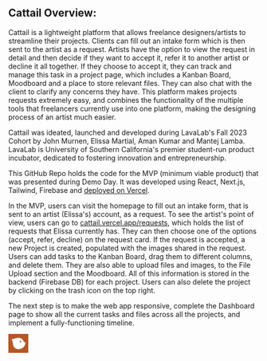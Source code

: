 ## Cattail Overview: 


Cattail is a lightweight platform that allows freelance designers/artists to streamline their projects. Clients can fill out an intake form which is then sent to the artist as a request. Artists have the option to view the request in detail and then decide if they want to accept it, refer it to another artist or decline it all together. If they choose to accept it, they can track and manage this task in a project page, which includes a Kanban Board, Moodboard and a place to store relevant files. They can also chat with the client to clarify any concerns they have. This platform makes projects requests extremely easy, and combines the functionality of the multiple tools that freelancers currently use into one platform, making the designing process of an artist much easier. 

Cattail was ideated, launched and developed during LavaLab's Fall 2023 Cohort by John Murnen, Elissa Martial, Aman Kumar and Mantej Lamba. LavaLab is University of Southern California's premier student-run product incubator, dedicated to fostering innovation and entrepreneurship. 

This GitHub Repo holds the code for the MVP (minimum viable product) that was presented during Demo Day. It was developed using React, Next.js, Tailwind, Firebase and [deployed on Vercel](https://cattail.vercel.app/). 

In the MVP, users can visit the homepage to fill out an intake form, that is sent to an artist (Elissa's) account, as a request. To see the artist's point of view, users can go to [cattail.vercel.app/requests](https://cattail.vercel.app/requests), which holds the list of requests that Elissa currently has. They can then choose one of the options (accept, refer, decline) on the request card. If the request is accepted, a new Project is created, populated with the images shared in the request. Users can add tasks to the Kanban Board, drag them to different columns, and delete them. They are also able to upload files and images, to the File Upload section and the Moodboard. All of this information is stored in the backend (Firebase DB) for each project. Users can also delete the project by clicking on the trash icon on the top right. 

The next step is to make the web app responsive, complete the Dashboard page to show all the current tasks and files across all the projects, and implement a fully-functioning timeline. 

<img src="/public/CattailLogo.png" alt="image" width="8%" > 

